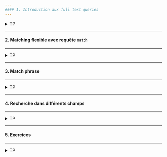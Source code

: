 ```yaml
---
#### 1. Introduction aux full text queries
---
```

<details>
<summary>TP</summary>

##### :arrow_forward: Importer un nouvel ensemble de données
A partir du fichier test-data.json.
```shell
cd /path/to/data/file/directory
```

```shell
A compléter...
```

##### :arrow_forward: Vérifier le mapping de l'index créé

```
A compléter...
```

</details>

---
#### 2. Matching flexible avec requête `match`
---
<details>
<summary>TP</summary>

##### :arrow_forward: Requête `match`
Rechercher les documents de l'index `recipe` avec la phrase clée "Recipes with pasta or spaghetti" dans le titre.
```
A compléter...
```

Le premier élément possède deux fois le mot spaghetti et une fois le mot pasta dans le titre. Ce qui lui confère le plus haut score de pertinence.<br/>
Pour ce type de requête l'opérateur par défaut est le OR, raison pour laquelle il y a des recettes avec juste un des mots dans le titre.

<img src="https://i.ibb.co/GMpFt3L/077-Screenshot-2021-03-17-Elastic-Kibana.png" width="30%">

##### :arrow_forward: Spécifier un opérateur booléen

Pour spécifier de manière explicite l'opérateur logique du `match`, utiliser le mot clè `operator`.

L'effet de l'opérateur est que tous les mots de la phrase clée doivent être dans le titre.<br/>
Comme tous les mots de la requête doivent figurer dans le titre, aucun document ne correspond à la recherche :
```
A compléter...
```

<img src="https://i.ibb.co/3z0Sxqp/078-Screenshot-2021-03-17-Elastic-Kibana.png" width="30%">

Supprimer tous les mots qui nuisent à la pertinence de la recherche (or, with, recipes) : 
```
A compléter...
```

<img src="https://i.ibb.co/2Zqn2Yw/080-Screenshot-2021-03-17-Elastic-Kibana.png" width="30%">

</details>

---
#### 3. Match phrase
---
<details>
<summary>TP</summary>

##### :arrow_forward: L'ordre des termes compte
Faire une recherche avec les mots clés "spaghetti" et "puttanesca" dans le titre : "title": "spaghetti puttanesca".
```
A compléter...
```

Même résultat que la recherche précédente.

Inverser l'ordre dans le requête :
```
A compléter...
```

<img src="https://i.ibb.co/wQbf2zG/081-Screenshot-2021-03-17-Elastic-Kibana.png" width="30%">

</details>

---
#### 4. Recherche dans différents champs
---
<details>
<summary>TP</summary>

Rechercher le mot clé `pasta` dans le titre et la description.
```
A compléter...
```

<img src="https://i.ibb.co/VSQ7kVV/082-Screenshot-2021-03-17-Elastic-Kibana.png" width="30%">

</details>

---
#### 5. Exercices
---
<details>
<summary>TP</summary>

Y'a-t-il une recette de pâtes avec du parmesan et/ou des épinards ? Utiliser la phrase clée "Pasta with parmesan and spinach".
```
A compléter...
```

<img src="https://i.ibb.co/2y2VnZT/083-Screenshot-2021-03-17-Elastic-Kibana.png" width="30%">

On veut préparer des pates carbonara. Utiliser les mots clés "pasta carbonara"
```
A compléter...
```

Aucun résultat.

Inverser l'ordre des mots.
```
A compléter...
```

<img src="https://i.ibb.co/mh6ZHc4/084-Screenshot-2021-03-17-Elastic-Kibana.png" width="30%">

`#Yummy`

Peut être des pâtes au pesto ? Rechercher les mots clés "pasta" et "pesto" dans le titre et la description.
```
A compléter...
```

<img src="https://i.ibb.co/8r66JT0/085-Screenshot-2021-03-17-Elastic-Kibana.png" width="30%">

</details>
